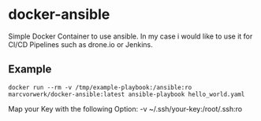 # docker-ansible

Simple Docker Container to use ansible. In my case i would like to use it for CI/CD Pipelines such as drone.io or Jenkins.

## Example

```
docker run --rm -v /tmp/example-playbook:/ansible:ro marcvorwerk/docker-ansible:latest ansible-playbook hello_world.yaml
```


Map your Key with the following Option:
-v ~/.ssh/your-key:/root/.ssh:ro
